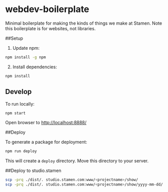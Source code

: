 # webdev-boilerplate

Minimal boilerplate for making the kinds of things we make at Stamen.
Note this boilerplate is for websites, not libraries.



##Setup

1. Update npm:

```bash
npm install -g npm
```

2. Install dependencies:

```bash
npm install
```



## Develop

To run locally:

```bash
npm start
```
Open browser to [http://localhost:8888/](http://localhost:8888/)



##Deploy

To generate a package for deployment:

```bash
npm run deploy
```

This will create a `deploy` directory. Move this directory to your server.



##Deploy to studio.stamen

```bash
scp -prq ./dist/. studio.stamen.com:www/<projectname>/show/
scp -prq ./dist/. studio.stamen.com:www/<projectname>/show/yyyy-mm-dd/
```
